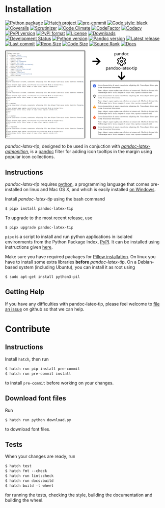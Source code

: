 Installation
============

[![Python package](https://github.com/chdemko/pandoc-latex-tip/workflows/Python%20package/badge.svg?branch=develop)](https://github.com/chdemko/pandoc-latex-tip/actions/workflows/python-package.yml)
[![Hatch project](https://img.shields.io/badge/%F0%9F%A5%9A-Hatch-4051b5.svg)](https://github.com/pypa/hatch)
[![pre-commit](https://img.shields.io/badge/pre--commit-enabled-brightgreen?logo=pre-commit)](https://github.com/pre-commit/pre-commit)
[![Code style: black](https://img.shields.io/badge/code%20style-black-000000.svg)](https://pypi.org/project/black/)
[![Coveralls](https://img.shields.io/coveralls/github/chdemko/pandoc-latex-tip/develop.svg?logo=Codecov&logoColor=white)](https://coveralls.io/github/chdemko/pandoc-latex-tip?branch=develop)
[![Scrutinizer](https://img.shields.io/scrutinizer/g/chdemko/pandoc-latex-tip.svg?logo=scrutinizer)](https://scrutinizer-ci.com/g/chdemko/pandoc-latex-tip/)
[![Code Climate](https://codeclimate.com/github/chdemko/pandoc-latex-tip/badges/gpa.svg)](https://codeclimate.com/github/chdemko/pandoc-latex-tip/)
[![CodeFactor](https://img.shields.io/codefactor/grade/github/chdemko/pandoc-latex-tip/develop.svg?logo=codefactor)](https://www.codefactor.io/repository/github/chdemko/pandoc-latex-tip)
[![Codacy](https://img.shields.io/codacy/grade/de425638e13b4ceab3bfad1c4557aa6c.svg?logo=codacy&logoColor=white)](https://app.codacy.com/gh/chdemko/pandoc-latex-tip/dashboard)
[![PyPI version](https://img.shields.io/pypi/v/pandoc-latex-tip.svg?logo=pypi&logoColor=white)](https://pypi.org/project/pandoc-latex-tip/)
[![PyPI format](https://img.shields.io/pypi/format/pandoc-latex-tip.svg?logo=pypi&logoColor=white)](https://pypi.org/project/pandoc-latex-tip/)
[![License](https://img.shields.io/pypi/l/pandoc-latex-tip.svg?logo=pypi&logoColor=white)](https://raw.githubusercontent.com/chdemko/pandoc-latex-tip/develop/LICENSE)
[![Downloads](https://img.shields.io/pypi/dm/pandoc-latex-tip?logo=pypi&logoColor=white)](https://pepy.tech/project/pandoc-latex-tip)
[![Development Status](https://img.shields.io/pypi/status/pandoc-latex-tip.svg?logo=pypi&logoColor=white)](https://pypi.org/project/pandoc-numbering/)
[![Python version](https://img.shields.io/pypi/pyversions/pandoc-latex-tip.svg?logo=Python&logoColor=white)](https://pypi.org/project/pandoc-latex-tip/)
[![Pandoc version](https://img.shields.io/badge/pandoc-3.2%20|%203.3%20|%203.4%20|%203.5-blue.svg?logo=markdown)](https://pandoc.org/)
[![Latest release](https://img.shields.io/github/release-date/chdemko/pandoc-latex-tip.svg?logo=github)](https://github.com/chdemko/pandoc-latex-tip/releases)
[![Last commit](https://img.shields.io/github/last-commit/chdemko/pandoc-latex-tip/develop?logo=github)](https://github.com/chdemko/pandoc-latex-tip/commit/develop/)
[![Repo Size](https://img.shields.io/github/repo-size/chdemko/pandoc-latex-tip.svg?logo=github)](http://pandoc-latex-tip.readthedocs.io/en/latest/)
[![Code Size](https://img.shields.io/github/languages/code-size/chdemko/pandoc-latex-tip.svg?logo=github)](http://pandoc-latex-tip.readthedocs.io/en/latest/)
[![Source Rank](https://img.shields.io/librariesio/sourcerank/pypi/pandoc-latex-tip.svg?logo=libraries.io&logoColor=white)](https://libraries.io/pypi/pandoc-latex-tip)
[![Docs](https://img.shields.io/readthedocs/pandoc-latex-tip.svg?logo=read-the-docs&logoColor=white)](http://pandoc-latex-tip.readthedocs.io/en/latest/)

![Standard conversion](https://github.com/chdemko/pandoc-latex-tip/blob/develop/docs/images/help.png?raw=true)

*pandoc-latex-tip*, designed to be used in conjuction with
[*pandoc-latex-admonition*](https://github.com/chdemko/pandoc-latex-admonition),
is a [pandoc] filter for adding icon tooltips in the margin
using popular icon collections.

[pandoc]: http://pandoc.org/

Instructions
------------

*pandoc-latex-tip* requires [python], a programming language that comes
pre-installed on linux and Mac OS X, and which is easily installed
[on Windows].

Install *pandoc-latex-tip* using the bash command

~~~shell-session
$ pipx install pandoc-latex-tip
~~~

To upgrade to the most recent release, use

~~~shell-session
$ pipx upgrade pandoc-latex-tip
~~~

`pipx` is a script to install and run python applications in isolated
environments from the Python Package Index, [PyPI]. It can be installed
using instructions given [here](https://pipx.pypa.io/stable/).

Make sure you have required packages for
[Pillow installation](https://pillow.readthedocs.io/en/stable/installation/index.html).
On linux you have to install some extra libraries
**before** *pandoc-latex-tip*.  On a Debian-based system (including Ubuntu),
you can install it as root using

~~~shell-session
$ sudo apt-get install python3-pil
~~~

[python]: https://www.python.org
[on Windows]: https://www.python.org/downloads/windows
[PyPI]: https://pypi.org


Getting Help
------------

If you have any difficulties with pandoc-latex-tip, please feel welcome to
[file an issue] on github so that we can help.

[file an issue]: https://github.com/chdemko/pandoc-latex-tip/issues

Contribute
==========

Instructions
------------

Install `hatch`, then run

~~~shell-session
$ hatch run pip install pre-commit
$ hatch run pre-commit install
~~~

to install `pre-commit` before working on your changes.

Download font files
-------------------

Run

~~~shell-session
$ hatch run python download.py
~~~

to download font files.

Tests
-----

When your changes are ready, run

~~~shell-session
$ hatch test
$ hatch fmt --check
$ hatch run lint:check
$ hatch run docs:build
$ hatch build -t wheel
~~~

for running the tests, checking the style, building the documentation
and building the wheel.
